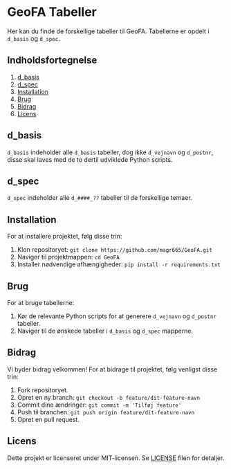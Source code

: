 # GeoFA Tabeller

Her kan du finde de forskellige tabeller til GeoFA. Tabellerne er opdelt i `d_basis` og `d_spec`.

## Indholdsfortegnelse
1. [d_basis](#d_basis)
2. [d_spec](#d_spec)
3. [Installation](#installation)
4. [Brug](#brug)
5. [Bidrag](#bidrag)
6. [Licens](#licens)

## d_basis 
`d_basis` indeholder alle `d_basis` tabeller, dog ikke `d_vejnavn` og `d_postnr`, disse skal laves med de to dertil udviklede Python scripts.

## d_spec
`d_spec` indeholder alle `d_####_??` tabeller til de forskellige temaer.

## Installation
For at installere projektet, følg disse trin:
1. Klon repositoryet: `git clone https://github.com/magr665/GeoFA.git`
2. Naviger til projektmappen: `cd GeoFA`
3. Installer nødvendige afhængigheder: `pip install -r requirements.txt`

## Brug
For at bruge tabellerne:
1. Kør de relevante Python scripts for at generere `d_vejnavn` og `d_postnr` tabeller.
2. Naviger til de ønskede tabeller i `d_basis` og `d_spec` mapperne.

## Bidrag
Vi byder bidrag velkommen! For at bidrage til projektet, følg venligst disse trin:
1. Fork repositoryet.
2. Opret en ny branch: `git checkout -b feature/dit-feature-navn`
3. Commit dine ændringer: `git commit -m 'Tilføj feature'`
4. Push til branchen: `git push origin feature/dit-feature-navn`
5. Opret en pull request.

## Licens
Dette projekt er licenseret under MIT-licensen. Se [LICENSE](../LICENSE) filen for detaljer.
